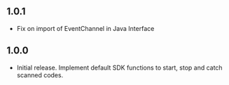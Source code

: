 ## 1.0.1

* Fix on import of EventChannel in Java Interface

## 1.0.0

* Initial release. Implement default SDK functions to start, stop and catch scanned codes.
